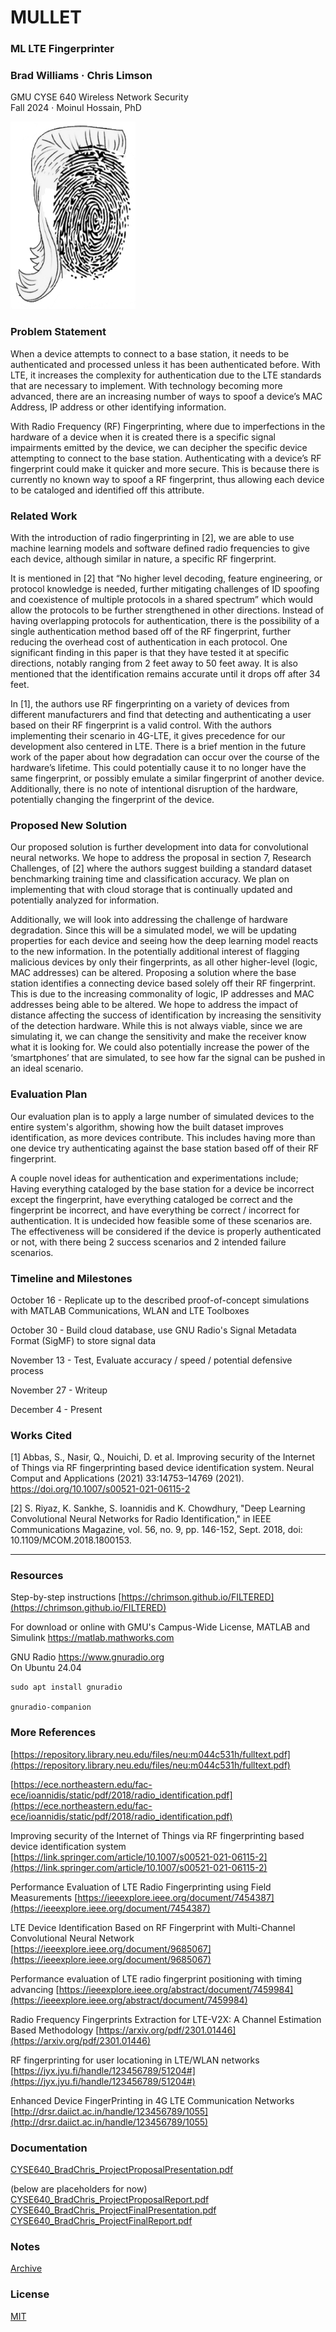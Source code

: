 # MULLET

### ML LTE Fingerprinter
### Brad Williams · Chris Limson
GMU CYSE 640 Wireless Network Security  
Fall 2024 · Moinul Hossain, PhD  

<img src="mullet_fingerprinter.jpg" width="200" height="300">

### Problem Statement
When a device attempts to connect to a base station, it needs to be authenticated and processed unless it has been authenticated before.  With LTE, it increases the complexity for authentication due to the LTE standards that are necessary to implement.  With technology becoming more advanced, there are an increasing number of ways to spoof a device’s MAC Address, IP address or other identifying information.

With Radio Frequency (RF) Fingerprinting, where due to imperfections in the hardware of a device when it is created there is a specific signal impairments emitted by the device, we can decipher the specific device attempting to connect to the base station.  Authenticating with a device’s RF fingerprint could make it quicker and more secure.  This is because there is currently no known way to spoof a RF fingerprint, thus allowing each device to be cataloged and identified off this attribute.

### Related Work
With the introduction of radio fingerprinting in [2], we are able to use machine learning models and software defined radio frequencies to give each device, although similar in nature, a specific RF fingerprint.

It is mentioned in [2] that “No higher level decoding, feature engineering, or protocol knowledge is needed, further mitigating challenges of ID spoofing and coexistence of multiple protocols in a shared spectrum” which would allow the protocols to be further strengthened in other directions.  Instead of having overlapping protocols for authentication, there is the possibility of a single authentication method based off of the RF fingerprint, further reducing the overhead cost of authentication in each protocol.  One significant finding in this paper is that they have tested it at specific directions, notably ranging from 2 feet away to 50 feet away.  It is also mentioned that the identification remains accurate until it drops off after 34 feet.

In [1], the authors use RF fingerprinting on a variety of devices from different manufacturers and find that detecting and authenticating a user based on their RF fingerprint is a valid control.  With the authors implementing their scenario in 4G-LTE, it gives precedence for our development also centered in LTE.  There is a brief mention in the future work of the paper about how degradation can occur over the course of the hardware’s lifetime.  This could potentially cause it to no longer have the same fingerprint, or possibly emulate a similar fingerprint of another device.  Additionally, there is no note of intentional disruption of the hardware, potentially changing the fingerprint of the device.

### Proposed New Solution
Our proposed solution is further development into data for convolutional neural networks.  We hope to address the proposal in section 7, Research Challenges, of [2] where the authors suggest building a standard dataset benchmarking training time and classification accuracy.  We plan on implementing that with cloud storage that is continually updated and potentially analyzed for information.

Additionally, we will look into addressing the challenge of hardware degradation.  Since this will be a simulated model, we will be updating properties for each device and seeing how the deep learning model reacts to the new information.  In the potentially additional interest of flagging malicious devices by only their fingerprints, as all other higher-level (logic, MAC addresses) can be altered.  Proposing a solution where the base station identifies a connecting device based solely off their RF fingerprint.  This is due to the increasing commonality of logic, IP addresses and MAC addresses being able to be altered.  We hope to address the impact of distance affecting the success of identification by increasing the sensitivity of the detection hardware.  While this is not always viable, since we are simulating it, we can change the sensitivity and make the receiver know what it is looking for.  We could also potentially increase the power of the ‘smartphones’ that are simulated, to see how far the signal can be pushed in an ideal scenario.  

### Evaluation Plan
Our evaluation plan is to apply a large number of simulated devices to the entire system's algorithm, showing how the built dataset improves identification, as more devices contribute.  This includes having more than one device try authenticating against the base station based off of their RF fingerprint.

A couple novel ideas for authentication and experimentations include; Having everything cataloged by the base station for a device be incorrect except the fingerprint, have everything cataloged be correct and the fingerprint be incorrect, and have everything be correct / incorrect for authentication.  It is undecided how feasible some of these scenarios are.  The effectiveness will be considered if the device is properly authenticated or not, with there being 2 success scenarios and 2 intended failure scenarios.

### Timeline and Milestones
October 16 - Replicate up to the described proof-of-concept simulations with MATLAB Communications, WLAN and LTE Toolboxes

October 30 - Build cloud database, use GNU Radio's Signal Metadata Format (SigMF) to store signal data 

November 13 - Test, Evaluate accuracy / speed / potential defensive process

November 27 - Writeup

December 4 - Present

### Works Cited
[1] Abbas, S., Nasir, Q., Nouichi, D. et al. Improving security of the Internet of Things via RF fingerprinting based device identification system. Neural Comput and Applications (2021) 33:14753–14769 (2021). https://doi.org/10.1007/s00521-021-06115-2

[2] S. Riyaz, K. Sankhe, S. Ioannidis and K. Chowdhury, "Deep Learning Convolutional Neural Networks for Radio Identification," in IEEE Communications Magazine, vol. 56, no. 9, pp. 146-152, Sept. 2018, doi: 10.1109/MCOM.2018.1800153.

---

### Resources
Step-by-step instructions [https://chrimson.github.io/FILTERED](https://chrimson.github.io/FILTERED)

For download or online with GMU's Campus-Wide License, MATLAB and Simulink https://matlab.mathworks.com  

GNU Radio https://www.gnuradio.org  
On Ubuntu 24.04  
```
sudo apt install gnuradio

gnuradio-companion
```

### More References
[https://repository.library.neu.edu/files/neu:m044c531h/fulltext.pdf](https://repository.library.neu.edu/files/neu:m044c531h/fulltext.pdf)

[https://ece.northeastern.edu/fac-ece/ioannidis/static/pdf/2018/radio_identification.pdf](https://ece.northeastern.edu/fac-ece/ioannidis/static/pdf/2018/radio_identification.pdf)

Improving security of the Internet of Things via RF fingerprinting based device identification system [https://link.springer.com/article/10.1007/s00521-021-06115-2](https://link.springer.com/article/10.1007/s00521-021-06115-2)

Performance Evaluation of LTE Radio Fingerprinting using Field Measurements [https://ieeexplore.ieee.org/document/7454387](https://ieeexplore.ieee.org/document/7454387)

LTE Device Identification Based on RF Fingerprint with Multi-Channel Convolutional Neural Network [https://ieeexplore.ieee.org/document/9685067](https://ieeexplore.ieee.org/document/9685067)

Performance evaluation of LTE radio fingerprint positioning with timing advancing [https://ieeexplore.ieee.org/abstract/document/7459984](https://ieeexplore.ieee.org/abstract/document/7459984)

Radio Frequency Fingerprints Extraction for LTE-V2X: A Channel Estimation Based Methodology [https://arxiv.org/pdf/2301.01446](https://arxiv.org/pdf/2301.01446)

RF fingerprinting for user locationing in LTE/WLAN networks [https://jyx.jyu.fi/handle/123456789/51204#](https://jyx.jyu.fi/handle/123456789/51204#)

Enhanced Device FingerPrinting in 4G LTE Communication Networks [http://drsr.daiict.ac.in/handle/123456789/1055](http://drsr.daiict.ac.in/handle/123456789/1055)

### Documentation
[CYSE640_BradChris_ProjectProposalPresentation.pdf](docs/CYSE640_BradChris_ProjectProposalPresentation.pdf)

(below are placeholders for now)  
[CYSE640_BradChris_ProjectProposalReport.pdf](docs/CYSE640_BradChris_ProjectProposalReport.pdf)  
[CYSE640_BradChris_ProjectFinalPresentation.pdf](docs/CYSE640_BradChris_ProjectFinalPresentation.pdf)  
[CYSE640_BradChris_ProjectFinalReport.pdf](docs/CYSE640_BradChris_ProjectFinalReport.pdf)  

### Notes
[Archive](archive.md)

### License
[MIT](LICENSE)
